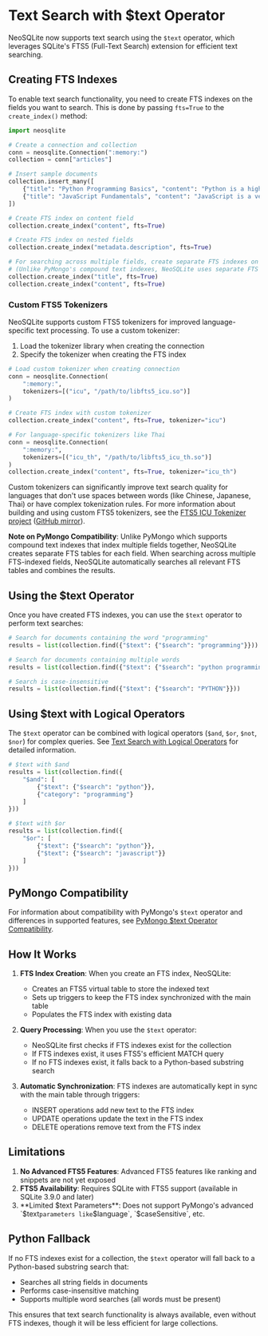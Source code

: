 # Text Search with $text Operator

NeoSQLite now supports text search using the `$text` operator, which leverages SQLite's FTS5 (Full-Text Search) extension for efficient text searching.

## Creating FTS Indexes

To enable text search functionality, you need to create FTS indexes on the fields you want to search. This is done by passing `fts=True` to the `create_index()` method:

```python
import neosqlite

# Create a connection and collection
conn = neosqlite.Connection(":memory:")
collection = conn["articles"]

# Insert sample documents
collection.insert_many([
    {"title": "Python Programming Basics", "content": "Python is a high-level programming language..."},
    {"title": "JavaScript Fundamentals", "content": "JavaScript is a versatile programming language..."}
])

# Create FTS index on content field
collection.create_index("content", fts=True)

# Create FTS index on nested fields
collection.create_index("metadata.description", fts=True)

# For searching across multiple fields, create separate FTS indexes on each field
# (Unlike PyMongo's compound text indexes, NeoSQLite uses separate FTS tables)
collection.create_index("title", fts=True)
collection.create_index("content", fts=True)
```

### Custom FTS5 Tokenizers

NeoSQLite supports custom FTS5 tokenizers for improved language-specific text processing. To use a custom tokenizer:

1. Load the tokenizer library when creating the connection
2. Specify the tokenizer when creating the FTS index

```python
# Load custom tokenizer when creating connection
conn = neosqlite.Connection(
    ":memory:",
    tokenizers=[("icu", "/path/to/libfts5_icu.so")]
)

# Create FTS index with custom tokenizer
collection.create_index("content", fts=True, tokenizer="icu")

# For language-specific tokenizers like Thai
conn = neosqlite.Connection(
    ":memory:",
    tokenizers=[("icu_th", "/path/to/libfts5_icu_th.so")]
)
collection.create_index("content", fts=True, tokenizer="icu_th")
```

Custom tokenizers can significantly improve text search quality for languages that don't use spaces between words (like Chinese, Japanese, Thai) or have complex tokenization rules. For more information about building and using custom FTS5 tokenizers, see the [FTS5 ICU Tokenizer project](https://sr.ht/~cwt/fts5-icu-tokenizer/) ([GitHub mirror](https://github.com/cwt/fts5-icu-tokenizer)).

**Note on PyMongo Compatibility**: Unlike PyMongo which supports compound text indexes that index multiple fields together, NeoSQLite creates separate FTS tables for each field. When searching across multiple FTS-indexed fields, NeoSQLite automatically searches all relevant FTS tables and combines the results.

## Using the $text Operator

Once you have created FTS indexes, you can use the `$text` operator to perform text searches:

```python
# Search for documents containing the word "programming"
results = list(collection.find({"$text": {"$search": "programming"}}))

# Search for documents containing multiple words
results = list(collection.find({"$text": {"$search": "python programming"}}))

# Search is case-insensitive
results = list(collection.find({"$text": {"$search": "PYTHON"}}))
```

## Using $text with Logical Operators

The `$text` operator can be combined with logical operators (`$and`, `$or`, `$not`, `$nor`) for complex queries. See [Text Search with Logical Operators](text_search_logical_operators.md) for detailed information.

```python
# $text with $and
results = list(collection.find({
    "$and": [
        {"$text": {"$search": "python"}},
        {"category": "programming"}
    ]
}))

# $text with $or
results = list(collection.find({
    "$or": [
        {"$text": {"$search": "python"}},
        {"$text": {"$search": "javascript"}}
    ]
}))
```

## PyMongo Compatibility

For information about compatibility with PyMongo's `$text` operator and differences in supported features, see [PyMongo $text Operator Compatibility](text_search_pymongo_compatibility.md).

## How It Works

1. **FTS Index Creation**: When you create an FTS index, NeoSQLite:
   - Creates an FTS5 virtual table to store the indexed text
   - Sets up triggers to keep the FTS index synchronized with the main table
   - Populates the FTS index with existing data

2. **Query Processing**: When you use the `$text` operator:
   - NeoSQLite first checks if FTS indexes exist for the collection
   - If FTS indexes exist, it uses FTS5's efficient MATCH query
   - If no FTS indexes exist, it falls back to a Python-based substring search

3. **Automatic Synchronization**: FTS indexes are automatically kept in sync with the main table through triggers:
   - INSERT operations add new text to the FTS index
   - UPDATE operations update the text in the FTS index
   - DELETE operations remove text from the FTS index

## Limitations

1. **No Advanced FTS5 Features**: Advanced FTS5 features like ranking and snippets are not yet exposed
2. **FTS5 Availability**: Requires SQLite with FTS5 support (available in SQLite 3.9.0 and later)
3. **Limited $text Parameters**: Does not support PyMongo's advanced `$text` parameters like `$language`, `$caseSensitive`, etc.

## Python Fallback

If no FTS indexes exist for a collection, the `$text` operator will fall back to a Python-based substring search that:
- Searches all string fields in documents
- Performs case-insensitive matching
- Supports multiple word searches (all words must be present)

This ensures that text search functionality is always available, even without FTS indexes, though it will be less efficient for large collections.

